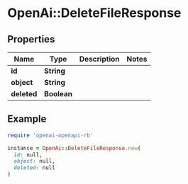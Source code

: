 # OpenAi::DeleteFileResponse

## Properties

| Name | Type | Description | Notes |
| ---- | ---- | ----------- | ----- |
| **id** | **String** |  |  |
| **object** | **String** |  |  |
| **deleted** | **Boolean** |  |  |

## Example

```ruby
require 'openai-openapi-rb'

instance = OpenAi::DeleteFileResponse.new(
  id: null,
  object: null,
  deleted: null
)
```

